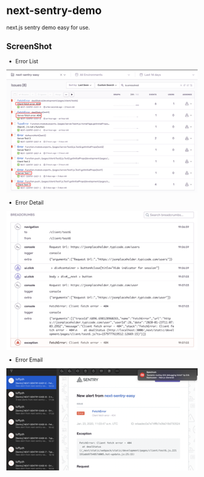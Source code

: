 # next-sentry-demo
next.js sentry demo easy for use.

## ScreenShot

- Error List

![](./screenshot/error-list.png)

- Error Detail

![](./screenshot/error-detail.png)

- Error Email

![](./screenshot/error-email.png)